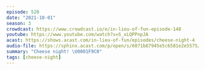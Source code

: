 ```yaml
---
episode: 520
date: "2021-10-01"
season: 3
crowdcast: https://www.crowdcast.io/e/in-lieu-of-fun-episode-148
youtube: https://www.youtube.com/watch?v=S_xLQPPnpJA
acast: https://shows.acast.com/in-lieu-of-fun/episodes/cheese-night-4
audio-file: https://sphinx.acast.com/p/open/s/6071b87945e5c6581e2e5575/e/615b7bdcca24de0014fdb99c/media.mp3
summary: "Cheese night! \U0001F9C0"
tags: [cheese-night]
---
```

